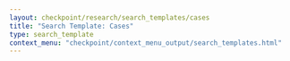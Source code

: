 ```yaml
---
layout: checkpoint/research/search_templates/cases
title: "Search Template: Cases"
type: search_template
context_menu: "checkpoint/context_menu_output/search_templates.html"
---
```


<!--- This child document initializes the page in Jekyll. -->